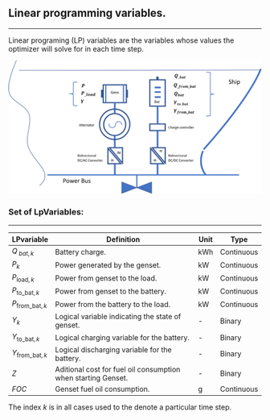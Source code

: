 ## Linear programming variables.
---
Linear programing (LP) variables are the variables whose values the optimizer will solve for in each time step. 

![Screenshot](img/hyh_illustration_lpvariables.png)

### Set of LpVariables:
---

| LPvariable                    | Definition                                                                         | Unit             | Type
| ------------------------      | -------------                                                                      | --------------   |--------
| $Q_{\ bat, k}$                | Battery charge.                                                                    | kWh              | Continuous
| $P_{k}$                       | Power generated by the genset.                                                     | kW               | Continuous
| $P_{\mathrm{load}, k}$        | Power from genset to the load.                                                     | kW               | Continuous
| $P_{\mathrm{to\_bat}, k}$      | Power from genset to the battery.                                                  | kW               | Continuous
| $P_{\mathrm{from\_bat}, k}$    | Power from the battery to the load.                                                | kW               | Continuous
| $Y_k$                         | Logical variable indicating the state of genset.                                   | -                | Binary
| $Y_{\mathrm{to\_bat}, k}$       | Logical charging variable for the battery.                                         | -                | Binary
| $Y_{\mathrm{from\_bat}, k}$     | Logical discharging variable for the battery.                                       | -                | Binary
| $Z$                           | Aditional cost for fuel oil consumption when starting Genset.                          | -                | Binary
| $FOC$                         | Genset fuel oil consumption.                                                       | g                | Continuous

The index $k$ is in all cases used to the denote a particular time step.
